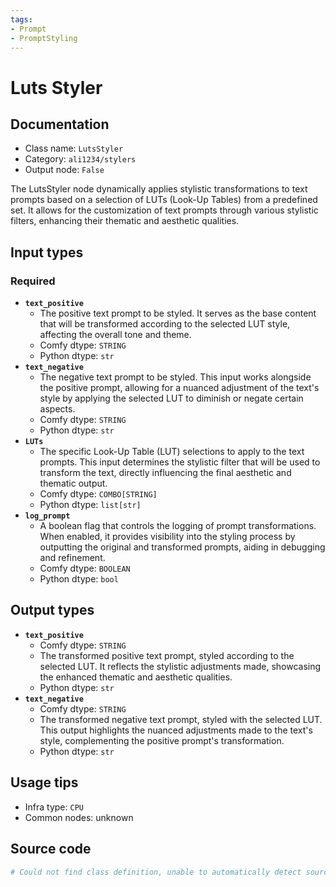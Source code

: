```yaml
---
tags:
- Prompt
- PromptStyling
---
```


# Luts Styler
## Documentation
- Class name: `LutsStyler`
- Category: `ali1234/stylers`
- Output node: `False`

The LutsStyler node dynamically applies stylistic transformations to text prompts based on a selection of LUTs (Look-Up Tables) from a predefined set. It allows for the customization of text prompts through various stylistic filters, enhancing their thematic and aesthetic qualities.
## Input types
### Required
- **`text_positive`**
    - The positive text prompt to be styled. It serves as the base content that will be transformed according to the selected LUT style, affecting the overall tone and theme.
    - Comfy dtype: `STRING`
    - Python dtype: `str`
- **`text_negative`**
    - The negative text prompt to be styled. This input works alongside the positive prompt, allowing for a nuanced adjustment of the text's style by applying the selected LUT to diminish or negate certain aspects.
    - Comfy dtype: `STRING`
    - Python dtype: `str`
- **`LUTs`**
    - The specific Look-Up Table (LUT) selections to apply to the text prompts. This input determines the stylistic filter that will be used to transform the text, directly influencing the final aesthetic and thematic output.
    - Comfy dtype: `COMBO[STRING]`
    - Python dtype: `list[str]`
- **`log_prompt`**
    - A boolean flag that controls the logging of prompt transformations. When enabled, it provides visibility into the styling process by outputting the original and transformed prompts, aiding in debugging and refinement.
    - Comfy dtype: `BOOLEAN`
    - Python dtype: `bool`
## Output types
- **`text_positive`**
    - Comfy dtype: `STRING`
    - The transformed positive text prompt, styled according to the selected LUT. It reflects the stylistic adjustments made, showcasing the enhanced thematic and aesthetic qualities.
    - Python dtype: `str`
- **`text_negative`**
    - Comfy dtype: `STRING`
    - The transformed negative text prompt, styled with the selected LUT. This output highlights the nuanced adjustments made to the text's style, complementing the positive prompt's transformation.
    - Python dtype: `str`
## Usage tips
- Infra type: `CPU`
- Common nodes: unknown


## Source code
```python
# Could not find class definition, unable to automatically detect source code
```
